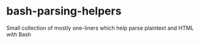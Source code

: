bash-parsing-helpers
====================

Small collection of mostly one-liners which help parse plaintext and HTML with Bash
